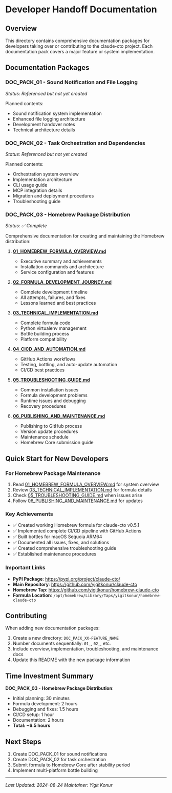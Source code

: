 # Developer Handoff Documentation

## Overview

This directory contains comprehensive documentation packages for developers taking over or contributing to the claude-cto project. Each documentation pack covers a major feature or system implementation.

## Documentation Packages

### DOC_PACK_01 - Sound Notification and File Logging
*Status: Referenced but not yet created*

Planned contents:
- Sound notification system implementation
- Enhanced file logging architecture
- Development handover notes
- Technical architecture details

### DOC_PACK_02 - Task Orchestration and Dependencies
*Status: Referenced but not yet created*

Planned contents:
- Orchestration system overview
- Implementation architecture
- CLI usage guide
- MCP integration details
- Migration and deployment procedures
- Troubleshooting guide

### DOC_PACK_03 - Homebrew Package Distribution
*Status: ✅ Complete*

Comprehensive documentation for creating and maintaining the Homebrew distribution:

1. **[01_HOMEBREW_FORMULA_OVERVIEW.md](DOC_PACK_03-HOMEBREW_PACKAGE_DISTRIBUTION/01_HOMEBREW_FORMULA_OVERVIEW.md)**
   - Executive summary and achievements
   - Installation commands and architecture
   - Service configuration and features

2. **[02_FORMULA_DEVELOPMENT_JOURNEY.md](DOC_PACK_03-HOMEBREW_PACKAGE_DISTRIBUTION/02_FORMULA_DEVELOPMENT_JOURNEY.md)**
   - Complete development timeline
   - All attempts, failures, and fixes
   - Lessons learned and best practices

3. **[03_TECHNICAL_IMPLEMENTATION.md](DOC_PACK_03-HOMEBREW_PACKAGE_DISTRIBUTION/03_TECHNICAL_IMPLEMENTATION.md)**
   - Complete formula code
   - Python virtualenv management
   - Bottle building process
   - Platform compatibility

4. **[04_CICD_AND_AUTOMATION.md](DOC_PACK_03-HOMEBREW_PACKAGE_DISTRIBUTION/04_CICD_AND_AUTOMATION.md)**
   - GitHub Actions workflows
   - Testing, bottling, and auto-update automation
   - CI/CD best practices

5. **[05_TROUBLESHOOTING_GUIDE.md](DOC_PACK_03-HOMEBREW_PACKAGE_DISTRIBUTION/05_TROUBLESHOOTING_GUIDE.md)**
   - Common installation issues
   - Formula development problems
   - Runtime issues and debugging
   - Recovery procedures

6. **[06_PUBLISHING_AND_MAINTENANCE.md](DOC_PACK_03-HOMEBREW_PACKAGE_DISTRIBUTION/06_PUBLISHING_AND_MAINTENANCE.md)**
   - Publishing to GitHub process
   - Version update procedures
   - Maintenance schedule
   - Homebrew Core submission guide

## Quick Start for New Developers

### For Homebrew Package Maintenance

1. Read [01_HOMEBREW_FORMULA_OVERVIEW.md](DOC_PACK_03-HOMEBREW_PACKAGE_DISTRIBUTION/01_HOMEBREW_FORMULA_OVERVIEW.md) for system overview
2. Review [03_TECHNICAL_IMPLEMENTATION.md](DOC_PACK_03-HOMEBREW_PACKAGE_DISTRIBUTION/03_TECHNICAL_IMPLEMENTATION.md) for formula details
3. Check [05_TROUBLESHOOTING_GUIDE.md](DOC_PACK_03-HOMEBREW_PACKAGE_DISTRIBUTION/05_TROUBLESHOOTING_GUIDE.md) when issues arise
4. Follow [06_PUBLISHING_AND_MAINTENANCE.md](DOC_PACK_03-HOMEBREW_PACKAGE_DISTRIBUTION/06_PUBLISHING_AND_MAINTENANCE.md) for updates

### Key Achievements

- ✅ Created working Homebrew formula for claude-cto v0.5.1
- ✅ Implemented complete CI/CD pipeline with GitHub Actions
- ✅ Built bottles for macOS Sequoia ARM64
- ✅ Documented all issues, fixes, and solutions
- ✅ Created comprehensive troubleshooting guide
- ✅ Established maintenance procedures

### Important Links

- **PyPI Package**: https://pypi.org/project/claude-cto/
- **Main Repository**: https://github.com/yigitkonur/claude-cto
- **Homebrew Tap**: https://github.com/yigitkonur/homebrew-claude-cto
- **Formula Location**: `/opt/homebrew/Library/Taps/yigitkonur/homebrew-claude-cto`

## Contributing

When adding new documentation packages:

1. Create a new directory: `DOC_PACK_XX-FEATURE_NAME`
2. Number documents sequentially: `01_`, `02_`, etc.
3. Include overview, implementation, troubleshooting, and maintenance docs
4. Update this README with the new package information

## Time Investment Summary

**DOC_PACK_03 - Homebrew Package Distribution**:
- Initial planning: 30 minutes
- Formula development: 2 hours
- Debugging and fixes: 1.5 hours
- CI/CD setup: 1 hour
- Documentation: 2 hours
- **Total: ~6.5 hours**

## Next Steps

1. Create DOC_PACK_01 for sound notifications
2. Create DOC_PACK_02 for task orchestration
3. Submit formula to Homebrew Core after stability period
4. Implement multi-platform bottle building

---

*Last Updated: 2024-08-24*
*Maintainer: Yigit Konur*